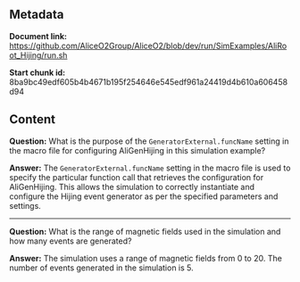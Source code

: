 ## Metadata

**Document link:** https://github.com/AliceO2Group/AliceO2/blob/dev/run/SimExamples/AliRoot_Hijing/run.sh

**Start chunk id:** 8ba9bc49edf605b4b4671b195f254646e545edf961a24419d4b610a606458d94

## Content

**Question:** What is the purpose of the `GeneratorExternal.funcName` setting in the macro file for configuring AliGenHijing in this simulation example?

**Answer:** The `GeneratorExternal.funcName` setting in the macro file is used to specify the particular function call that retrieves the configuration for AliGenHijing. This allows the simulation to correctly instantiate and configure the Hijing event generator as per the specified parameters and settings.

---

**Question:** What is the range of magnetic fields used in the simulation and how many events are generated?

**Answer:** The simulation uses a range of magnetic fields from 0 to 20. The number of events generated in the simulation is 5.